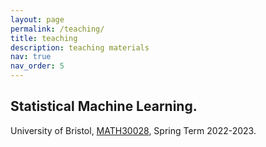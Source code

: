 ```yaml
---
layout: page
permalink: /teaching/
title: teaching
description: teaching materials
nav: true
nav_order: 5
---
```


## Statistical Machine Learning.
University of Bristol, [MATH30028](https://www.bristol.ac.uk/unit-programme-catalogue/UnitDetails.jsa;jsessionid=B11F192EDE66D7A00796888267B56A0A?ayrCode=22%2F23&unitCode=MATH30028), Spring Term 2022-2023.
